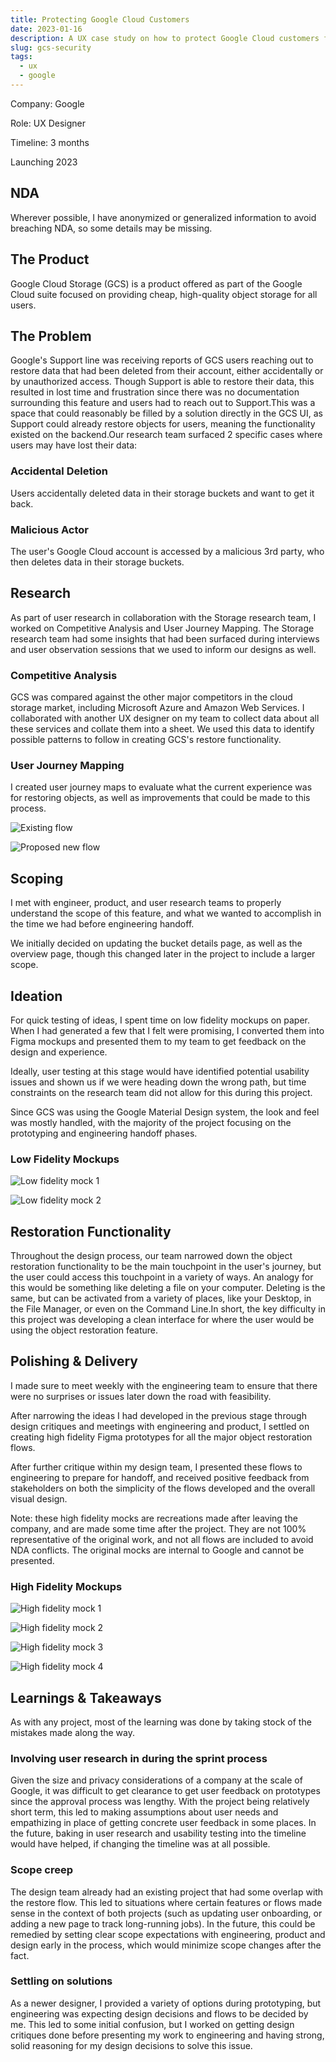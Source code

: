 ```yaml
---
title: Protecting Google Cloud Customers
date: 2023-01-16
description: A UX case study on how to protect Google Cloud customers from malicious actors.
slug: gcs-security
tags:
  - ux
  - google
---
```


Company: Google

Role: UX Designer

Timeline: 3 months

Launching 2023

## NDA

Wherever possible, I have anonymized or generalized information to avoid breaching NDA, so some details may be missing.

## The Product

Google Cloud Storage (GCS) is a product offered as part of the Google Cloud suite focused on providing cheap, high-quality object storage for all users.

## The Problem

Google's Support line was receiving reports of GCS users reaching out to restore data that had been deleted from their account, either accidentally or by unauthorized access. Though Support is able to restore their data, this resulted in lost time and frustration since there was no documentation surrounding this feature and users had to reach out to Support.‍This was a space that could reasonably be filled by a solution directly in the GCS UI, as Support could already restore objects for users, meaning the functionality existed on the backend.Our research team surfaced 2 specific cases where users may have lost their data:

### Accidental Deletion

Users accidentally deleted data in their storage buckets and want to get it back.

### Malicious Actor

The user's Google Cloud account is accessed by a malicious 3rd party, who then deletes data in their storage buckets.

## Research

As part of user research in collaboration with the Storage research team, I worked on Competitive Analysis and User Journey Mapping. The Storage research team had some insights that had been surfaced during interviews and user observation sessions that we used to inform our designs as well.

### Competitive Analysis

GCS was compared against the other major competitors in the cloud storage market, including Microsoft Azure and Amazon Web Services. I collaborated with another UX designer on my team to collect data about all these services and collate them into a sheet. We used this data to identify possible patterns to follow in creating GCS's restore functionality.

### User Journey Mapping

I created user journey maps to evaluate what the current experience was for restoring objects, as well as improvements that could be made to this process.

![Existing flow](/existing-flow2.png)

![Proposed new flow](/new-flow.png)

## Scoping

I met with engineer, product, and user research teams to properly understand the scope of this feature, and what we wanted to accomplish in the time we had before engineering handoff.

We initially decided on updating the bucket details page, as well as the overview page, though this changed later in the project to include a larger scope.

## Ideation

For quick testing of ideas, I spent time on low fidelity mockups on paper. When I had generated a few that I felt were promising, I converted them into Figma mockups and presented them to my team to get feedback on the design and experience.‍

Ideally, user testing at this stage would have identified potential usability issues and shown us if we were heading down the wrong path, but time constraints on the research team did not allow for this during this project.‍

Since GCS was using the Google Material Design system, the look and feel was mostly handled, with the majority of the project focusing on the prototyping and engineering handoff phases.

### Low Fidelity Mockups

![Low fidelity mock 1](/low-fidelity.jpg)

![Low fidelity mock 2](/low-fidelity2.jpg)

## Restoration Functionality

Throughout the design process, our team narrowed down the object restoration functionality to be the main touchpoint in the user's journey, but the user could access this touchpoint in a variety of ways. An analogy for this would be something like deleting a file on your computer. Deleting is the same, but can be activated from a variety of places, like your Desktop, in the File Manager, or even on the Command Line.In short, the key difficulty in this project was developing a clean interface for where the user would be using the object restoration feature.

## Polishing & Delivery

I made sure to meet weekly with the engineering team to ensure that there were no surprises or issues later down the road with feasibility.

After narrowing the ideas I had developed in the previous stage through design critiques and meetings with engineering and product, I settled on creating high fidelity Figma prototypes for all the major object restoration flows.

After further critique within my design team, I presented these flows to engineering to prepare for handoff, and received positive feedback from stakeholders on both the simplicity of the flows developed and the overall visual design.

Note: these high fidelity mocks are recreations made after leaving the company, and are made some time after the project. They are not 100% representative of the original work, and not all flows are included to avoid NDA conflicts. The original mocks are internal to Google and cannot be presented.

### High Fidelity Mockups

![High fidelity mock 1](/gcs-screen1.png)

![High fidelity mock 2](/gcs-screen2.png)

![High fidelity mock 3](/gcs-screen3.png)

![High fidelity mock 4](/gcs-screen4.png)

## Learnings & Takeaways

As with any project, most of the learning was done by taking stock of the mistakes made along the way.

### Involving user research in during the sprint process

Given the size and privacy considerations of a company at the scale of Google, it was difficult to get clearance to get user feedback on prototypes since the approval process was lengthy. With the project being relatively short term, this led to making assumptions about user needs and empathizing in place of getting concrete user feedback in some places. In the future, baking in user research and usability testing into the timeline would have helped, if changing the timeline was at all possible.

### Scope creep

The design team already had an existing project that had some overlap with the restore flow. This led to situations where certain features or flows made sense in the context of both projects (such as updating user onboarding, or adding a new page to track long-running jobs). In the future, this could be remedied by setting clear scope expectations with engineering, product and design early in the process, which would minimize scope changes after the fact.

### Settling on solutions

As a newer designer, I provided a variety of options during prototyping, but engineering was expecting design decisions and flows to be decided by me. This led to some initial confusion, but I worked on getting design critiques done before presenting my work to engineering and having strong, solid reasoning for my design decisions to solve this issue.
